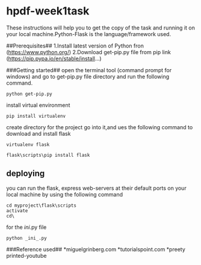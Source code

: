 # hpdf-week1task

These instructions will help you to get the copy of the task and running it on your local machine.Python-Flask is the language/framework used.

##Prerequisites##
1.Install latest version of Python fron (https://www.python.org/)
2.Download get-pip.py file from pip link (https://pip.pypa.io/en/stable/install...)

###Getting started##
open the terminal tool (command prompt for windows) and go to get-pip.py file directory and run the following command.
```
python get-pip.py
```
install virtual environment
```
pip install virtualenv
```
create directory for the project go into it,and ues the following command to download and install flask
```
virtualenv flask
```
```
flask\scripts\pip install flask
```
## deploying ##
you can run the flask, express web-servers at their default ports on your local machine by using the following command
```
cd myproject\flask\scripts
activate
cd\
```
for the _ini_.py file 
```
python _ini_.py
```
###Reference used##
*miguelgrinberg.com
*tutorialspoint.com
*preety printed-youtube
